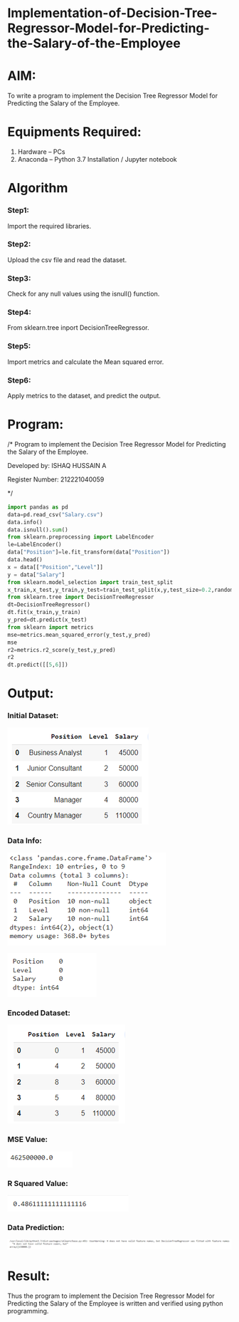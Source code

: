 # Implementation-of-Decision-Tree-Regressor-Model-for-Predicting-the-Salary-of-the-Employee

# AIM:
To write a program to implement the Decision Tree Regressor Model for Predicting the Salary of the Employee.

# Equipments Required:
1. Hardware – PCs
2. Anaconda – Python 3.7 Installation / Jupyter notebook

# Algorithm
### Step1:
Import the required libraries.
### Step2:
Upload the csv file and read the dataset.
### Step3: 
Check for any null values using the isnull() function.
### Step4:
From sklearn.tree inport DecisionTreeRegressor.
### Step5: 
Import metrics and calculate the Mean squared error.
### Step6: 
Apply metrics to the dataset, and predict the output.

# Program:
/*
Program to implement the Decision Tree Regressor Model for Predicting the Salary of the Employee.

Developed by: ISHAQ HUSSAIN A

Register Number: 212221040059

*/
```python
import pandas as pd
data=pd.read_csv("Salary.csv")
data.info()
data.isnull().sum()
from sklearn.preprocessing import LabelEncoder
le=LabelEncoder()
data["Position"]=le.fit_transform(data["Position"])
data.head()
x = data[["Position","Level"]]
y = data["Salary"]
from sklearn.model_selection import train_test_split
x_train,x_test,y_train,y_test=train_test_split(x,y,test_size=0.2,random_state=2)
from sklearn.tree import DecisionTreeRegressor
dt=DecisionTreeRegressor()
dt.fit(x_train,y_train)
y_pred=dt.predict(x_test)
from sklearn import metrics
mse=metrics.mean_squared_error(y_test,y_pred)
mse
r2=metrics.r2_score(y_test,y_pred)
r2
dt.predict([[5,6]])
```
# Output:

### Initial Dataset:
![](./o1.png)
### Data Info:
![](./o2.png)

![](./o3.png)
### Encoded Dataset:
![](./o4.png)
### MSE Value:
![](./o5.png)




### R Squared Value:
![](./o6.png)
### Data Prediction:
![](./o7.png)


# Result:
Thus the program to implement the Decision Tree Regressor Model for Predicting the Salary of the Employee is written and verified using python programming.
